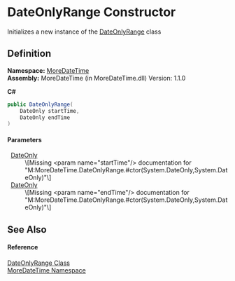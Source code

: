 # DateOnlyRange Constructor


Initializes a new instance of the <a href="T_MoreDateTime_DateOnlyRange.md">DateOnlyRange</a> class



## Definition
**Namespace:** <a href="N_MoreDateTime.md">MoreDateTime</a>  
**Assembly:** MoreDateTime (in MoreDateTime.dll) Version: 1.1.0

**C#**
``` C#
public DateOnlyRange(
	DateOnly startTime,
	DateOnly endTime
)
```



#### Parameters
<dl><dt>  <a href="https://learn.microsoft.com/dotnet/api/system.dateonly" target="_blank" rel="noopener noreferrer">DateOnly</a></dt><dd>\[Missing &lt;param name="startTime"/&gt; documentation for "M:MoreDateTime.DateOnlyRange.#ctor(System.DateOnly,System.DateOnly)"\]</dd><dt>  <a href="https://learn.microsoft.com/dotnet/api/system.dateonly" target="_blank" rel="noopener noreferrer">DateOnly</a></dt><dd>\[Missing &lt;param name="endTime"/&gt; documentation for "M:MoreDateTime.DateOnlyRange.#ctor(System.DateOnly,System.DateOnly)"\]</dd></dl>

## See Also


#### Reference
<a href="T_MoreDateTime_DateOnlyRange.md">DateOnlyRange Class</a>  
<a href="N_MoreDateTime.md">MoreDateTime Namespace</a>  
